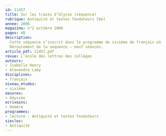 ```yaml
---
id: 11457
title: Sur les traces d’Ulysse (séquence)
rubrique: Antiquité et textes fondateurs [6e]
annee: 2006
magazine: n°2 octobre 2006
pages: 48
description: 
  Cette séquence s’inscrit dans le programme de sixième de français où l’on doit notamment construire les « référents culturels fondamentaux » et les textes fondateurs issus de l’héritage antique. Il semble préférable de la situer à la fin du premier trimestre ou au début du deuxième trimestre car elle demande d’entrer dans un texte empreint de références complexes. On peut prévoir de travailler en lien avec le professeur d’histoire puisque l’Antiquité est un élément socle du programme de cette discipline. La séquence a pour objectif principal de montrer que le détour du récit peut permettre de comprendre les comportements humains, de leur donner une explication et justifier ainsi la permanence des mythes. Il s’agit donc d’étudier la mise en récit du réel pour l’expliquer, le critiquer, le modifier. En d’autres termes, on s’interroge sur le sens des épreuves subies par le héros, ce qu’elles nous apprennent sur nous-mêmes.
  Déroulement de la séquence – neuf séances.
article_pdf: 11457.pdf
revue: L’école des lettres des collèges
auteurs:
- Isabelle Henry
- Alexandre Lamy
disciplines:
- français
niveau_etudes:
- sixième
oeuvres:
- Odyssée
ecrivains:
- Homère
programmes:
- lecture - Antiquité et textes fondateurs
siecles:
- Antiquité
---
```

